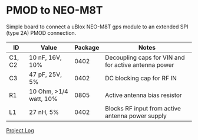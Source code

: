 # PMOD to NEO-M8T

Simple board to connect a uBlox NEO-M8T gps module to an extended SPI (type 2A) PMOD connection.

| ID     | Value                  | Package | Notes                                                |
| ------ | ---------------------- | ------- | ---------------------------------------------------- |
| C1, C2 | 10 nF, 16V, 10%        | 0402    | Decoupling caps for VIN and for active antenna power |
| C3     | 47 pF, 25V, 5%         | 0402    | DC blocking cap for RF IN                            |
| R1     | 10 Ohm, >1/4 watt, 10% | 0805    | Active antenna bias resistor                         |
| L1     | 27 nH, 5%              | 0402    | Blocks RF input from active antenna power supply     |

[Project Log](https://hackaday.io/project/119133-rops/log/139591-pmod-to-neo-m8t)
